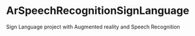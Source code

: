 # ArSpeechRecognitionSignLanguage
Sign Language project with Augmented reality and Speech Recognition
